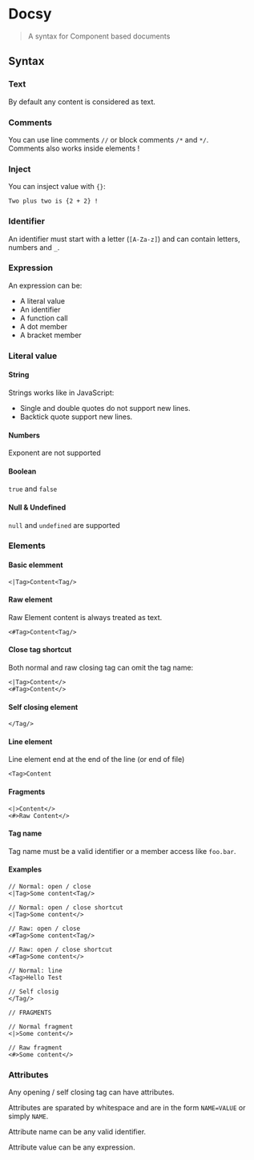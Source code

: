 # Docsy

> A syntax for Component based documents

## Syntax

### Text

By default any content is considered as text.

### Comments

You can use line comments `//` or block comments `/*` and `*/`.\
Comments also works inside elements !

### Inject

You can insject value with `{}`:

```docsy
Two plus two is {2 + 2} !
```

### Identifier

An identifier must start with a letter (`[A-Za-z]`) and can contain letters,
numbers and `_`.

### Expression

An expression can be:

- A literal value
- An identifier
- A function call
- A dot member
- A bracket member

### Literal value

#### String

Strings works like in JavaScript:

- Single and double quotes do not support new lines.
- Backtick quote support new lines.

#### Numbers

Exponent are not supported

#### Boolean

`true` and `false`

#### Null & Undefined

`null` and `undefined` are supported

### Elements

#### Basic elemment

```
<|Tag>Content<Tag/>
```

#### Raw element

Raw Element content is always treated as text.

```
<#Tag>Content<Tag/>
```

#### Close tag shortcut

Both normal and raw closing tag can omit the tag name:

```
<|Tag>Content</>
<#Tag>Content</>
```

#### Self closing element

```
</Tag/>
```

#### Line element

Line element end at the end of the line (or end of file)

```
<Tag>Content
```

#### Fragments

```
<|>Content</>
<#>Raw Content</>
```

#### Tag name

Tag name must be a valid identifier or a member access like `foo.bar`.

#### Examples

```
// Normal: open / close
<|Tag>Some content<Tag/>

// Normal: open / close shortcut
<|Tag>Some content</>

// Raw: open / close
<#Tag>Some content<Tag/>

// Raw: open / close shortcut
<#Tag>Some content</>

// Normal: line
<Tag>Hello Test

// Self closig
</Tag/>

// FRAGMENTS

// Normal fragment
<|>Some content</>

// Raw fragment
<#>Some content</>
```

### Attributes

Any opening / self closing tag can have attributes.

Attributes are sparated by whitespace and are in the form `NAME=VALUE` or simply
`NAME`.

Attribute name can be any valid identifier.

Attribute value can be any expression.
